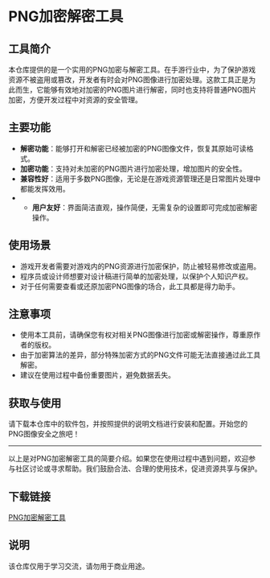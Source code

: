 # PNG加密解密工具

## 工具简介

本仓库提供的是一个实用的PNG加密与解密工具。在手游行业中，为了保护游戏资源不被盗用或篡改，开发者有时会对PNG图像进行加密处理。这款工具正是为此而生，它能够有效地对加密的PNG图片进行解密，同时也支持将普通PNG图片加密，方便开发过程中对资源的安全管理。

## 主要功能

- **解密功能**：能够打开和解密已经被加密的PNG图像文件，恢复其原始可读格式。
- **加密功能**：支持对未加密的PNG图片进行加密处理，增加图片的安全性。
- **兼容性好**：适用于多数PNG图像，无论是在游戏资源管理还是日常图片处理中都能发挥效用。
- - **用户友好**：界面简洁直观，操作简便，无需复杂的设置即可完成加密解密操作。

## 使用场景

- 游戏开发者需要对游戏内的PNG资源进行加密保护，防止被轻易修改或盗用。
- 程序员或设计师想要对设计稿进行简单的加密处理，以保护个人知识产权。
- 对于任何需要查看或还原加密PNG图像的场合，此工具都是得力助手。

## 注意事项

- 使用本工具前，请确保您有权对相关PNG图像进行加密或解密操作，尊重原作者的版权。
- 由于加密算法的差异，部分特殊加密方式的PNG文件可能无法直接通过此工具解密。
- 建议在使用过程中备份重要图片，避免数据丢失。

## 获取与使用

请下载本仓库中的软件包，并按照提供的说明文档进行安装和配置。开始您的PNG图像安全之旅吧！

---

以上是对PNG加密解密工具的简要介绍。如果您在使用过程中遇到问题，欢迎参与社区讨论或寻求帮助。我们鼓励合法、合理的使用技术，促进资源共享与保护。

## 下载链接
[PNG加密解密工具](https://pan.quark.cn/s/e7423d5f1864)

## 说明

该仓库仅用于学习交流，请勿用于商业用途。
